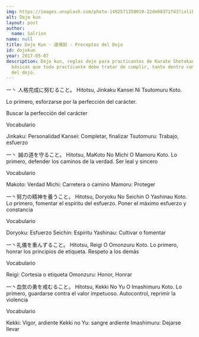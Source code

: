 ```yaml
---
img: https://images.unsplash.com/photo-1492571350019-22de08371fd3?ixlib=rb-1.2.1&ixid=eyJhcHBfaWQiOjEyMDd9
alt: Dojo kun
layout: post
author:
  name: Salrion
name: null
title: Dojo Kun - 道場訓 - Preceptos del Dojo
id: dojokun
year: 2017-05-07
description: Dojo kun, reglas dojo para practicantes de Karate Shotokan. Reglas
  básicas que todo practicante debe tratar de cumplir, tanto dentro como fuera
  del dojo.
---
```

一丶 人格完成に努むること。
Hitotsu, Jinkaku Kansei Ni Tsutomuru Koto.


Lo primero, esforzarse por la perfección del carácter.


Buscar la perfección del carácter

Vocabulario

Jinkaku: Personalidad
Kansei: Completar, finalizar
Tsutomuru: Trabajo, esfuerzo

一丶 誠の道を守ること。
Hitotsu, MaKoto No Michi O Mamoru Koto.
Lo primero, defender los caminos de la verdad.
Ser leal y sincero

Vocabulario

Makoto: Verdad
Michi: Carretera o camino
Mamoru: Proteger

一丶努力の精神を養うこと。
Hitotsu, Doryoku No Seichin O Yashinau Koto.
Lo primero, fomentar el espíritu del esfuerzo.
Poner el máximo esfuerzo y constancia

Vocabulario

Doryoku: Esfuerzo
Seichin: Espiritu
Yashinau: Cultivar o fomentar

一丶礼儀を重んずること。
Hitotsu, Reigi O Omonzuru Koto.
Lo primero, honrar los principios de etiqueta.
Respeto a los demás

Vocabulario

Reigi: Cortesia o etiqueta
Omonzuru: Honor, Honrar

一丶血気の勇を戒むること。
Hitotsu, Kekki No Yu O Imashimuru Koto.
Lo primero, guardarse contra el valor impetuoso.
Autocontrol, reprimir la violencia

Vocabulario

Kekki: Vigor, ardiente
Kekki no Yu: sangre ardiente
Imashimuru: Dejarse llevar